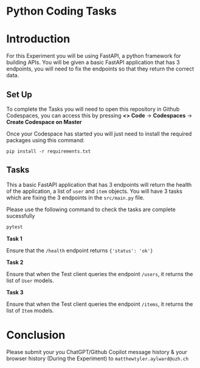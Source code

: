 # Python Coding Tasks

# Introduction

For this Experiment you will be using FastAPI, a python framework for building APIs. You will be given a basic FastAPI application that has 3 endpoints, you will need to fix the endpoints so that they return the correct data.


## Set Up

To complete the Tasks you will need to open this repository in Github Codespaces, you can access this by pressing **<> Code** -> **Codespaces** ->  **Create Codespace on Master**

Once your Codespace has started you will just need to install the required packages using this command:

```
pip install -r requirements.txt
```

## Tasks

This a basic FastAPI application that has 3 endpoints will return the health of the application, a list of  ```user``` and ```item``` objects. You will have 3 tasks which are fixing the 3 endpoints in the ```src/main.py``` file.

Please use the following command to check the tasks are complete sucessfully

```bash
pytest
```


**Task 1**

Ensure that the ```/health``` endpoint returns ```{'status': 'ok'}```

**Task 2**

Ensure that when the Test client queries the endpoint ```/users```, it returns the list of ```User``` models.

**Task 3**

Ensure that when the Test client queries the endpoint ```/items```, it returns the list of ```Item``` models.



# Conclusion

Please submit your you ChatGPT/Github Copilot message history & your browser history (During the Experiment) to ```matthewtyler.aylward@uzh.ch```